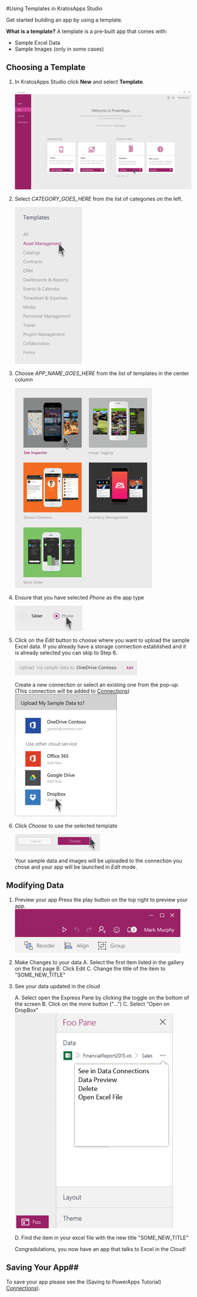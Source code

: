 <properties
	pageTitle="Using Templates in KratosApps Studio"
	description="In KratosApps Studio, create a new app based on a template to jump start the app creation process"
	services="kratosapps"
	authors="evcohen"
 />

#Using Templates in KratosApps Studio

Get started building an app by using a template.

**What is a template?**
A template is a pre-built app that comes with:
- Sample Excel Data
- Sample Images (only in some cases)

## Choosing a Template ##

1. In KratosApps Studio click **New** and select **Template**.

	![Select "Template" from the "New" screen](./media/gs-templates/new-from-template.png)

2. Select *CATEGORY_GOES_HERE* from the list of categories on the left.

	![Select "CATEGORY_GOES_HERE" from the list of categories](./media/gs-templates/template-category-selection.png)

3. Choose *APP_NAME_GOES_HERE* from the list of templates in the center column

	![Select "APP_NAME_GOES_HERE" from the list of templates](./media/gs-templates/template-selection.png)

4. Ensure that you have selected *Phone* as the app type

	![Click on "Phone" to select app type](./media/gs-templates/form-factor-selection.png)

5. Click on the *Edit* button to choose where you want to upload the sample Excel data.
	If you already have a storage connection established and it is already selected you can skip to Step 6.

	![Click "Edit" to choose where to show your sample data](./media/gs-templates/sample-data-destination.png)

	Create a new connection or select an existing one from the pop-up.
	(This connection will be added to [Connections](kratosapps-connections.md))
	![Click on "Phone" to select app type](./media/gs-templates/sample-data-selection.png)


6. Click *Choose* to use the selected template
	
	![Click "Choose" to use the selected template](./media/gs-templates/choose.png)
	
	Your sample data and images will be uploaded to the connection you chose and your app will be launched in *Edit* mode.

## Modifying Data ##

1. Preview your app
	Press the play button on the top right to preview your app.
	![Click the "Preview" button](./media/gs-templates/preview.png)

2. Make Changes to your data
	A. Select the first item listed in the gallery on the first page
	B. Click Edit
	C. Change the title of the item to "SOME_NEW_TITLE"

3. See your data updated in the cloud
	
	A. Select open the Express Pane by clicking the toggle on the bottom of the screen
	B. Click on the more button ("...")
	C. Select "Open on DropBox"
	![Select "Open Excel File"](./media/gs-templates/express.png)

	D. Find the item in your excel file with the new title "SOME_NEW_TITLE"

	Congradulations, you now have an app that talks to Excel in the Cloud!

## Saving Your App##

To save your app please see the (Saving to PowerApps Tutorial) [Connections](kratosapps-saveing.md)).